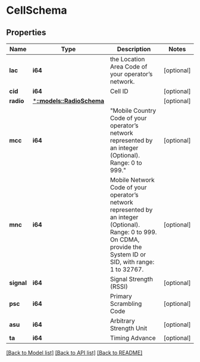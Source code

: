# CellSchema

## Properties
Name | Type | Description | Notes
------------ | ------------- | ------------- | -------------
**lac** | **i64** | the Location Area Code of your operator’s network. | [optional] 
**cid** | **i64** | Cell ID | [optional] 
**radio** | [***::models::RadioSchema**](radio_schema.md) |  | [optional] 
**mcc** | **i64** | \"Mobile Country Code of your operator’s network represented by an integer (Optional). Range: 0 to 999.\" | [optional] 
**mnc** | **i64** | Mobile Network Code of your operator’s network represented by an integer (Optional). Range: 0 to 999. On CDMA, provide the System ID or SID, with range: 1 to 32767. | [optional] 
**signal** | **i64** | Signal Strength (RSSI) | [optional] 
**psc** | **i64** | Primary Scrambling Code | [optional] 
**asu** | **i64** | Arbitrary Strength Unit | [optional] 
**ta** | **i64** | Timing Advance | [optional] 

[[Back to Model list]](../README.md#documentation-for-models) [[Back to API list]](../README.md#documentation-for-api-endpoints) [[Back to README]](../README.md)


